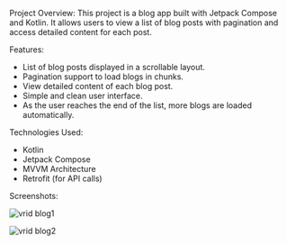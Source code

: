 Project Overview:
This project is a blog app built with Jetpack Compose and Kotlin. It allows users to view a list of blog posts with pagination and access detailed content for each post.

Features:
- List of blog posts displayed in a scrollable layout.
- Pagination support to load blogs in chunks.
- View detailed content of each blog post.
- Simple and clean user interface.
- As the user reaches the end of the list, more blogs are loaded automatically.

Technologies Used:
- Kotlin
- Jetpack Compose
- MVVM Architecture
- Retrofit (for API calls)

Screenshots:

![vrid blog1](https://github.com/user-attachments/assets/b4477360-59ac-42c8-97ca-3af35c939eb6)


![vrid blog2](https://github.com/user-attachments/assets/22b24c1e-3467-44f9-8b5d-437efe87057a)
